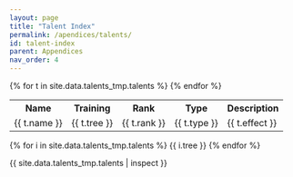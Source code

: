 ```yaml
---
layout: page
title: "Talent Index"
permalink: /apendices/talents/
id: talent-index
parent: Appendices
nav_order: 4
---
```


<table>
    <tr>
        <th>Name</th>
        <th>Training</th>
        <th>Rank</th>
        <th>Type</th>
        <th>Description</th>
    </tr>
{% for t in site.data.talents_tmp.talents %}
    <tr>
        <td>
        {{ t.name }}
        </td>
        <td>
        {{ t.tree }}
        </td>
        <td>
        {{ t.rank }}
        </td>
        <td>
        {{ t.type }}
        </td>
        <td>
        {{ t.effect }}
        </td>
    </tr>
{% endfor %}

</table>
<p>
{% for i in site.data.talents_tmp.talents %}
    {{ i.tree }}
{% endfor %}
</p>

<p>
    {{ site.data.talents_tmp.talents | inspect }}
</p>